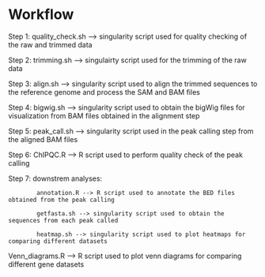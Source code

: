 # Workflow

Step 1: quality_check.sh --> singularity script used for quality checking of the raw and trimmed data

Step 2: trimming.sh  --> singulairty script used for the trimming of the raw data

Step 3: align.sh --> singularity script used to align the trimmed sequences to the reference genome and process the SAM and BAM files

Step 4: bigwig.sh --> singularity script used to obtain the bigWig files for visualization from BAM files obtained in the alignment step

Step 5: peak_call.sh --> singularity script used in the peak calling step from the aligned BAM files

Step 6: ChIPQC.R --> R script used to perform quality check of the peak calling

Step 7: downstrem analyses:

            annotation.R --> R script used to annotate the BED files obtained from the peak calling

            getfasta.sh --> singularity script used to obtain the sequences from each peak called

            heatmap.sh --> singularity script used to plot heatmaps for comparing different datasets




Venn_diagrams.R --> R script used to plot venn diagrams for comparing different gene datasets
